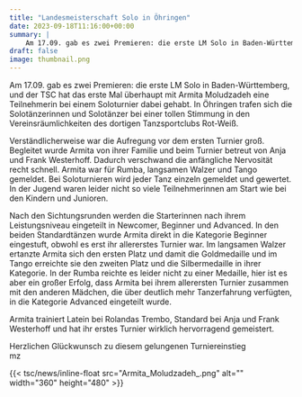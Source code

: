 ```yaml
---
title: "Landesmeisterschaft Solo in Öhringen"
date: 2023-09-18T11:16:00+00:00
summary: |
    Am 17.09. gab es zwei Premieren: die erste LM Solo in Baden-Württemberg, und der TSC hat das erste Mal überhaupt mit Armita Moludzadeh eine Teilnehmerin bei einem Soloturnier dabei gehabt.
draft: false
image: thumbnail.png
---
```


Am 17.09. gab es zwei Premieren: die erste LM Solo in Baden-Württemberg, und der TSC hat das erste Mal überhaupt mit Armita Moludzadeh eine Teilnehmerin bei einem Soloturnier dabei gehabt. In Öhringen trafen sich die Solotänzerinnen und Solotänzer bei einer tollen Stimmung in den Vereinsräumlichkeiten des dortigen Tanzsportclubs Rot-Weiß.

Verständlicherweise war die Aufregung vor dem ersten Turnier groß. Begleitet wurde Armita von ihrer Familie und beim Turnier betreut von Anja und Frank Westerhoff. Dadurch verschwand die anfängliche Nervosität recht schnell. Armita war für Rumba, langsamen Walzer und Tango gemeldet. Bei Soloturnieren wird jeder Tanz einzeln gemeldet und gewertet. In der Jugend waren leider nicht so viele Teilnehmerinnen am Start wie bei den Kindern und Junioren.

Nach den Sichtungsrunden werden die Starterinnen nach ihrem Leistungsniveau eingeteilt in Newcomer, Beginner und Advanced. In den beiden Standardtänzen wurde Armita direkt in die Kategorie Beginner eingestuft, obwohl es erst ihr allererstes Turnier war. Im langsamen Walzer ertanzte Armita sich den ersten Platz und damit die Goldmedaille und im Tango erreichte sie den zweiten Platz und die Silbermedaille in ihrer Kategorie. In der Rumba reichte es leider nicht zu einer Medaille, hier ist es aber ein großer Erfolg, dass Armita bei ihrem allerersten Turnier zusammen mit den anderen Mädchen, die über deutlich mehr Tanzerfahrung verfügten, in die Kategorie Advanced eingeteilt wurde.

Armita trainiert Latein bei Rolandas Trembo, Standard bei Anja und Frank Westerhoff und hat ihr erstes Turnier wirklich hervorragend gemeistert.

Herzlichen Glückwunsch zu diesem gelungenen Turniereinstieg  
mz

{{< tsc/news/inline-float src="Armita_Moludzadeh_.png" alt="" width="360" height="480" >}}


